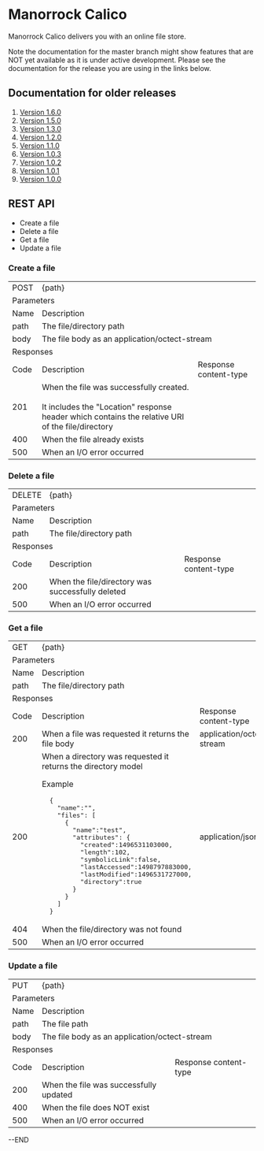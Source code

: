 
# Manorrock Calico

Manorrock Calico delivers you with an online file store.

Note the documentation for the master branch might show features that are NOT
yet available as it is under active development. Please see the documentation
for the release you are using in the links below.

## Documentation for older releases

1. [Version 1.6.0](https://github.com/manorrock/calico/tree/v1.6.0)
2. [Version 1.5.0](https://github.com/manorrock/calico/tree/v1.5.0)
3. [Version 1.3.0](https://github.com/manorrock/calico/tree/v1.3.0)
4. [Version 1.2.0](https://github.com/manorrock/calico/tree/v1.2.0)
5. [Version 1.1.0](https://github.com/manorrock/calico/tree/v1.1.0)
6. [Version 1.0.3](https://github.com/manorrock/calico/tree/v1.0.3)
7. [Version 1.0.2](https://github.com/manorrock/calico/tree/v1.0.2)
8. [Version 1.0.1](https://github.com/manorrock/calico/tree/v1.0.1)
9. [Version 1.0.0](https://github.com/manorrock/calico/tree/v1.0.0)

## REST API

* Create a file
* Delete a file
* Get a file
* Update a file

### Create a file

<table>
  <tr>
    <td>POST</td>
    <td colspan="2">{path}</td>
  </tr>
  <tr>
    <td colspan="3">Parameters</td>
  </tr>
  <tr>
    <td>Name</td>
    <td colspan="2">Description</td>
  </tr>
  <tr>
    <td>path</td>
    <td colspan="2">The file/directory path</td>
  </tr>
  <tr>
    <td>body</td>
    <td colspan="2">The file body as an application/octect-stream</td>
  </tr>
  <tr>
    <td colspan="3">Responses</td>
  </tr>
  <tr>
    <td>Code</td>
    <td>Description</td>
    <td>Response content-type</td>
  </tr>
  <tr>
    <td>201</td>
    <td>When the file was successfully created. <br>
        <br>
        It includes the "Location" response header which contains the relative URI of the file/directory</td>
    <td>&nbsp;</td>
  </tr>
  <tr>
    <td>400</td>
    <td>
        When the file already exists
    </td>
    <td>&nbsp;</td>
  </tr>
  <tr>
    <td>500</td>
    <td>
        When an I/O error occurred
    </td>
    <td>&nbsp;</td>
  </tr>
</table>

### Delete a file

<table>
  <tr>
    <td>DELETE</td>
    <td colspan="2">{path}</td>
  </tr>
  <tr>
    <td colspan="3">Parameters</td>
  </tr>
  <tr>
    <td>Name</td>
    <td colspan="2">Description</td>
  </tr>
  <tr>
    <td>path</td>
    <td colspan="2">The file/directory path</td>
  </tr>
  <tr>
    <td colspan="3">Responses</td>
  </tr>
  <tr>
    <td>Code</td>
    <td>Description</td>
    <td>Response content-type</td>
  </tr>
  <tr>
    <td>200</td>
    <td>When the file/directory was successfully deleted</td>
    <td>&nbsp;</td>
  </tr>
  <tr>
    <td>500</td>
    <td>
        When an I/O error occurred
    </td>
    <td>&nbsp;</td>
  </tr>
</table>

### Get a file

<table>
  <tr>
    <td>GET</td>
    <td colspan="2">{path}</td>
  </tr>
  <tr>
    <td colspan="3">Parameters</td>
  </tr>
  <tr>
    <td>Name</td>
    <td colspan="2">Description</td>
  </tr>
  <tr>
    <td>path</td>
    <td colspan="2">The file/directory path</td>
  </tr>
  <tr>
    <td colspan="3">Responses</td>
  </tr>
  <tr>
    <td>Code</td>
    <td>Description</td>
    <td>Response content-type</td>
  </tr>
  <tr>
    <td>200</td>
    <td>
        When a file was requested it returns the file body
    </td>
    <td>
        application/octet-stream
    </td>
  </tr>
  <tr>
    <td>200</td>
    <td>
        When a directory was requested it returns the directory model 
        <p>
            Example
        </p>
        <pre>
  { 
    "name":"",
    "files": [
      {
        "name":"test",
        "attributes": {
          "created":1496531103000,
          "length":102,
          "symbolicLink":false,
          "lastAccessed":1498797883000,
          "lastModified":1496531727000,
          "directory":true
        }
      }
    ]
  }</pre>
    </td>
    <td>
        application/json
    </td>
  </tr>
  <tr>
    <td>404</td>
    <td>
        When the file/directory was not found
    </td>
    <td>&nbsp;</td>
  </tr>
  <tr>
    <td>500</td>
    <td>
        When an I/O error occurred
    </td>
    <td>&nbsp;</td>
  </tr>
</table>

### Update a file

<table>
  <tr>
    <td>PUT</td>
    <td colspan="2">{path}</td>
  </tr>
  <tr>
    <td colspan="3">Parameters</td>
  </tr>
  <tr>
    <td>Name</td>
    <td colspan="2">Description</td>
  </tr>
  <tr>
    <td>path</td>
    <td colspan="2">The file path</td>
  </tr>
  <tr>
    <td>body</td>
    <td colspan="2">The file body as an application/octect-stream</td>
  </tr>
  <tr>
    <td colspan="3">Responses</td>
  </tr>
  <tr>
    <td>Code</td>
    <td>Description</td>
    <td>Response content-type</td>
  </tr>
  <tr>
    <td>200</td>
    <td>When the file was successfully updated</td>
    <td>&nbsp;</td>
  </tr>
  <tr>
    <td>400</td>
    <td>
        When the file does NOT exist
    </td>
    <td>&nbsp;</td>
  </tr>
  <tr>
    <td>500</td>
    <td>
        When an I/O error occurred
    </td>
    <td>&nbsp;</td>
  </tr>
</table>

--END